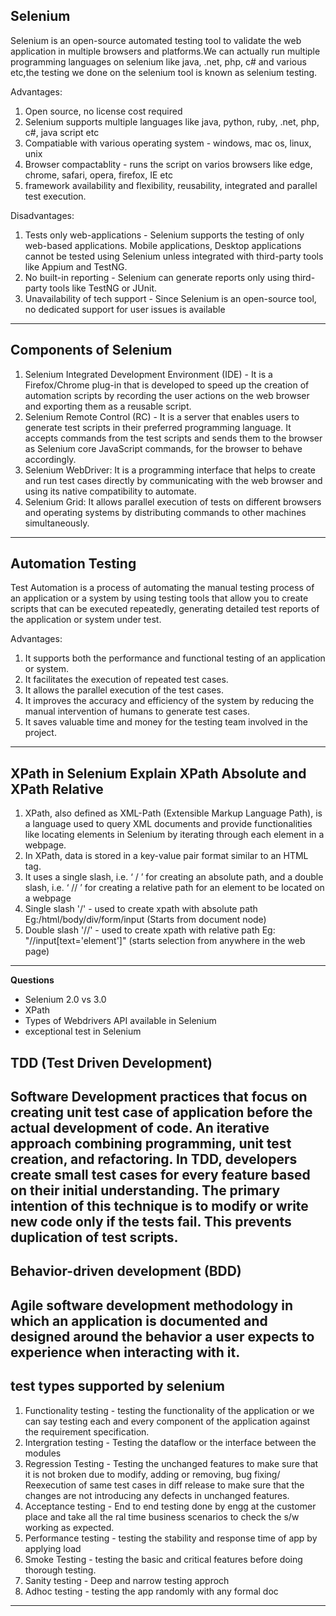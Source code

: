 **Selenium**
---
Selenium is an open-source automated testing tool to validate the web application in multiple browsers and platforms.We can actually run multiple programming languages on selenium like java, .net, php, c# and various etc,the testing we done on the selenium tool is known as selenium testing.

Advantages:
1. Open source, no license cost required
2. Selenium supports multiple languages like java, python, ruby, .net, php, c#, java script etc
3. Compatiable with various operating system - windows, mac os, linux, unix
4. Browser compactablity - runs the script on varios browsers like edge, chrome, safari, opera, firefox, IE etc
5. framework availability and flexibility, reusability, integrated and parallel test execution.

Disadvantages:
1. Tests only web-applications - Selenium supports the testing of only web-based applications. Mobile applications, Desktop applications cannot be tested using Selenium unless integrated with third-party tools like Appium and TestNG.
2. No built-in reporting - Selenium can generate reports only using third-party tools like TestNG or JUnit.
3. Unavailability of tech support - Since Selenium is an open-source tool, no dedicated support for user issues is available
---

**Components of Selenium**
---
1. Selenium Integrated Development Environment (IDE) - It is a Firefox/Chrome plug-in that is developed to speed up the creation of automation scripts by recording the user actions on the web browser and exporting them as a reusable script.
2. Selenium Remote Control (RC) - It is a server that enables users to generate test scripts in their preferred programming language. It accepts commands from the test scripts and sends them to the browser as Selenium core JavaScript commands, for the browser to behave accordingly.
3. Selenium WebDriver: It is a programming interface that helps to create and run test cases directly by communicating with the web browser and using its native compatibility to automate.
4. Selenium Grid: It allows parallel execution of tests on different browsers and operating systems by distributing commands to other machines simultaneously.
---

**Automation Testing**
---
Test Automation is a process of automating the manual testing process of an application or a system by using testing tools that allow you to create scripts that can be executed repeatedly, generating detailed test reports of the application or system under test.

Advantages:
1. It supports both the performance and functional testing of an application or system.
2. It facilitates the execution of repeated test cases.
3. It allows the parallel execution of the test cases.
4. It improves the accuracy and efficiency of the system by reducing the manual intervention of humans to generate test cases.
5. It saves valuable time and money for the testing team involved in the project.
---

**XPath in Selenium Explain XPath Absolute and XPath Relative**
---
1. XPath, also defined as XML-Path (Extensible Markup Language Path), is a language used to query XML documents and provide functionalities like locating elements in Selenium by iterating through each element in a webpage. 
2. In XPath, data is stored in a key-value pair format similar to an HTML tag. 
3. It uses a single slash, i.e. ‘ / ’ for creating an absolute path, and a double slash, i.e. ‘ // ’ for creating a relative path for an element to be located on a webpage
4. Single slash '/' - used to create xpath with absolute path Eg:/html/body/div/form/input (Starts from document node)
5. Double slash '//' - used to create xpath with relative path Eg: "//input[text='element']" (starts selection from anywhere in the web page)
---

**Questions**

- Selenium 2.0 vs 3.0
- XPath
- Types of Webdrivers API available in Selenium
- exceptional test in Selenium 




  
**TDD (Test Driven Development)**
--- 
   Software Development practices that focus on creating unit test case of application before the actual development of code. An iterative approach combining programming, unit test creation, and refactoring.
   In TDD, developers create small test cases for every feature based on their initial understanding. The primary intention of this technique is to modify or write new code only if the tests fail. This prevents duplication of test scripts.
--- 

**Behavior-driven development (BDD)**
---
  Agile software development methodology in which an application is documented and designed around the behavior a user expects to experience when interacting with it.
---
  
**test types supported by selenium**
---
1. Functionality testing - testing the functionality of the application or we can say testing each and every component of the application against the requirement specification.
2. Intergration testing - Testing the dataflow or the interface between the modules
3. Regression Testing - Testing the unchanged features to make sure that it is not broken due to modify, adding or removing, bug fixing/ Reexecution of same test cases in diff release to make sure that the changes are not introducing any defects in unchanged features.
4. Acceptance testing - End to end testing done by engg at the customer place and take all the ral time business scenarios to check the s/w working as expected.
5. Performance testing - testing the stability and response time of app by applying load 
6. Smoke Testing - testing the basic and critical features before doing thorough testing.
7. Sanity testing - Deep and narrow testing approch
8. Adhoc testing - testing the app randomly with any formal doc
---

   


  


